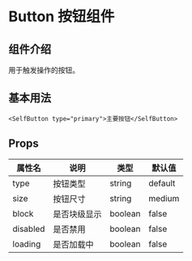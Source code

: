 # Button 按钮组件

## 组件介绍

用于触发操作的按钮。

## 基本用法

```vue
<SelfButton type="primary">主要按钮</SelfButton>
```

## Props

| 属性名   | 说明         | 类型     | 默认值   |
| -------- | ------------ | -------- | -------- |
| type     | 按钮类型     | string   | default  |
| size     | 按钮尺寸     | string   | medium   |
| block    | 是否块级显示 | boolean  | false    |
| disabled | 是否禁用     | boolean  | false    |
| loading  | 是否加载中   | boolean  | false    | 